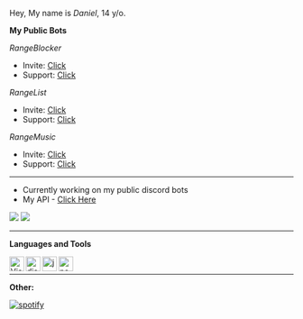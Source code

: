 Hey, My name is *Daniel*, 
14 y/o.

**My Public Bots**

*RangeBlocker*
* Invite: [Click](https://rangeblocker.xyz/invite)
* Support: [Click](https://rangeblocker.xy/discord)

*RangeList*
* Invite: [Click](https://s.zeori.xyz/invite)
* Support: [Click](https://discord.gg/violentrange) 

*RangeMusic*
* Invite: [Click](https://discord.com/api/oauth2/authorize?client_id=888128837228048414&permissions=1878388185&scope=bot%20applications.commands)
* Support: [Click](https://discord.gg/rangeblocker)

<hr>

- Currently working on my public discord bots
- My API - [Click Here](https://api.codedanielr.repl.co/)

![](https://github-readme-stats.vercel.app/api?username=codedanielr&show_icons=true&include_all_commits=true&theme=dark)
![](https://github-readme-stats.vercel.app/api/top-langs/?username=codedanielr&layout=default&theme=dark)

<hr>

**Languages and Tools**

<img align="left" alt="Visual Studio Code" width="26px" src="https://i.imgur.com/LwSdAlE.png" />
<img align="left" alt="discord.js" width="26px" src="https://i.imgur.com/SI1DZf3.png" />
<img align="left" alt="js" width="26px" src="https://i.imgur.com/3u1wzwE.png" />
<img align="left" alt="node.js" width="26px" src="https://i.imgur.com/tYLFZBh.png" /> 
<br>
<hr>

**Other:**

[![spotify](https://nocache.advaith.workers.dev?url=https://img.shields.io/endpoint?url=https://dev.discordprofiles.me/api/badge/spotify/737232727459495977)](https://dev.discordprofiles.me/openspotify/737232727459495977)

